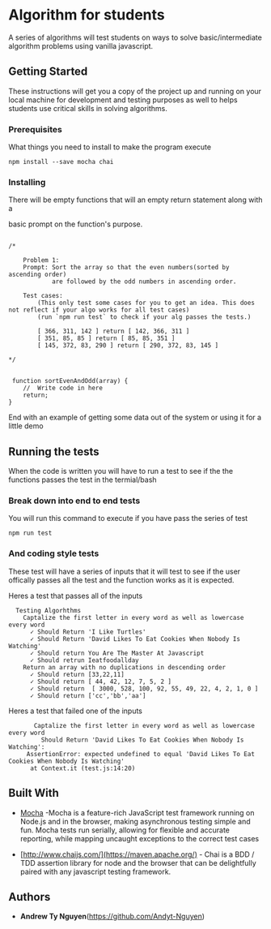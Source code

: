 # Algorithm for students

A series of algorithms will test students on ways to solve basic/intermediate algorithm problems
using vanilla javascript.

## Getting Started

These instructions will get you a copy of the project up and running on your local machine for development and testing purposes
as well to helps students use critical skills in solving algorithms.

### Prerequisites

What things you need to install to make the program execute

```
npm install --save mocha chai
```

### Installing

There will be empty functions that will an empty return statement along with a 

basic prompt on the function's purpose.

```

/* 

    Problem 1:
    Prompt: Sort the array so that the even numbers(sorted by ascending order)
            are followed by the odd numbers in ascending order.
        
    Test cases: 
        (This only test some cases for you to get an idea. This does not reflect if your algo works for all test cases)
        (run `npm run test` to check if your alg passes the tests.)

        [ 366, 311, 142 ] return [ 142, 366, 311 ]
        [ 351, 85, 85 ] return [ 85, 85, 351 ]
        [ 145, 372, 83, 290 ] return [ 290, 372, 83, 145 ]

*/


 function sortEvenAndOdd(array) {
    //  Write code in here
    return;
} 

```

End with an example of getting some data out of the system or using it for a little demo

## Running the tests

When the code is written you will have to run a test to see if the the functions passes the test in the termial/bash

### Break down into end to end tests

You will run this command to execute if you have pass the series of test

```
npm run test
```

### And coding style tests

These test will have a series of inputs that it will test to see if the user offically
passes all the test and the function works as it is expected.

Heres a test that passes all of the inputs
```
  Testing Algorhthms
    Captalize the first letter in every word as well as lowercase every word
      ✓ Should Return 'I Like Turtles'
      ✓ Should Return 'David Likes To Eat Cookies When Nobody Is Watching'
      ✓ Should return You Are The Master At Javascript
      ✓ Should retrun Ieatfoodallday
    Return an array with no duplications in descending order
      ✓ Should return [33,22,11]
      ✓ Should return [ 44, 42, 12, 7, 5, 2 ]
      ✓ Should return  [ 3000, 528, 100, 92, 55, 49, 22, 4, 2, 1, 0 ]
      ✓ Should return ['cc','bb','aa']
```

Heres a test that failed one of the inputs
```
       Captalize the first letter in every word as well as lowercase every word
         Should Return 'David Likes To Eat Cookies When Nobody Is Watching':
     AssertionError: expected undefined to equal 'David Likes To Eat Cookies When Nobody Is Watching'
      at Context.it (test.js:14:20)

```

## Built With

* [Mocha](https://mochajs.org/) -Mocha is a feature-rich JavaScript test framework running on Node.js and in the browser, making asynchronous testing simple and fun. Mocha tests run serially, allowing for flexible and accurate reporting, while mapping uncaught exceptions to the correct test cases 

* [http://www.chaijs.com/](https://maven.apache.org/) - Chai is a BDD / TDD assertion library for node and the browser that can be delightfully paired with any javascript testing framework.

## Authors

* **Andrew Ty Nguyen**(https://github.com/Andyt-Nguyen)

